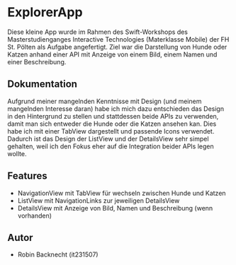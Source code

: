 # ExplorerApp

Diese kleine App wurde im Rahmen des Swift-Workshops des Masterstudienganges Interactive Technologies (Materklasse Mobile) der FH St. Pölten als Aufgabe angefertigt. Ziel war die Darstellung von Hunde oder Katzen anhand einer API mit Anzeige von einem Bild, einem Namen und einer Beschreibung.

## Dokumentation

Aufgrund meiner mangelnden Kenntnisse mit Design (und meinem mangelnden Interesse daran) habe ich mich dazu entschieden das Design in den Hintergrund zu stellen und stattdessen beide APIs zu verwenden, damit man sich entweder die Hunde oder die Katzen ansehen kan. Dies habe ich mit einer TabView dargestellt und passende Icons verwendet. Dadurch ist das Design der ListView und der DetailsView sehr simpel gehalten, weil ich den Fokus eher auf die Integration beider APIs legen wollte.

## Features

- NavigationView mit TabView für wechseln zwischen Hunde und Katzen
- ListView mit NavigationLinks zur jeweiligen DetailsView
- DetailsView mit Anzeige von Bild, Namen und Beschreibung (wenn vorhanden)

## Autor

- Robin Backnecht (it231507)
